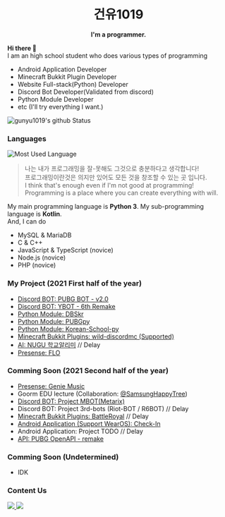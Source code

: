 
<h1 align="center">건유1019</h1>
<p align="center">
  <b>I'm a programmer.</b>
</p>

**Hi there 👋**<br/>
I am an high school student who does various types of programming

* Android Application Developer
* Minecraft Bukkit Plugin Developer
* Website Full-stack(Python) Developer
* Discord Bot Developer(Validated from discord)
* Python Module Developer
* etc (I'll try everything I want.)

![gunyu1019's github Status](https://github-readme-stats.vercel.app/api?username=gunyu1019&count_private=true&show_icons=true&theme=tokyonight)

### Languages
![Most Used Language](https://github-readme-stats.vercel.app/api/top-langs/?username=gunyu1019&theme=tokyonight&layout=compact)<br/>
> 나는 내가 프로그래밍을 잘-못해도 그것으로 충분하다고 생각합니다! <br/>
> 프로그래밍이란것은 의지만 있어도 모든 것을 창조할 수 있는 곳 입니다.<br/>
> I think that's enough even if I'm not good at programming!<br/>
> Programming is a place where you can create everything with will.<br/>
> 
My main programming language is **Python 3**. My sub-programming language is **Kotlin**.<br/>
And, I can do
* MySQL & MariaDB
* C & C++
* JavaScript & TypeScript (novice)
* Node.js (novice)
* PHP (novice)

### My Project (2021 First half of the year)
* [Discord BOT: PUBG BOT - v2.0](https://github.com/gunyu1019/PUBG-BOT)
* [Discord BOT: YBOT - 6th Remake](https://github.com/gunyu1019/YBOT)
* [Python Module: DBSkr](https://github.com/gunyu1019/DBSkr-py)
* [Python Module: PUBGpy](https://github.com/gunyu1019/PUBGpy)
* [Python Module: Korean-School-py](https://github.com/gunyu1019/korean_school_py)
* [Minecraft Bukkit Plugins: wild-discordmc (Supported)](https://github.com/gunyu1019/wild-discordmc)
* [AI: NUGU 학교알리미](https://github.com/gunyu1019/NUGU_school) // Delay
* [Presense: FLO](https://premid.app/store/presences/FLO)

### Comming Soon (2021 Second half of the year)
* [Presense: Genie Music](https://premid.app/store/presences/Genie%20Music)
* Goorm EDU lecture (Collaboration: [@SamsungHappyTree](https://github.com/samsunghappytree123))
* [Discord BOT: Project MBOT(Metarix)](https://github.com/gunyu1019/MBOT)
* Discord BOT: Project 3rd-bots (Riot-BOT / R6BOT) // Delay
* [Minecraft Bukkit Plugins: BattleRoyal](https://github.com/gunyu1019/BattleRoyal) // Delay
* [Android Application (Support WearOS): Check-In](https://github.com/gunyu1019/Check-In)
* Android Application: Project TODO // Delay
* [API: PUBG OpenAPI - remake](https://github.com/gunyu1019/PUBG-API)

### Comming Soon (Undetermined)
* IDK

### Content Us
<a href="mailto:gunyu1019@gmail.com">
  <img src="https://img.shields.io/badge/Gmail-gunyu1019@gmail.com-0080aa?style=for-the-badge&logo=gmail">
</a><a href="mailto:admin@yhs.com">
  <img src="https://img.shields.io/badge/Main%20Mail-gunyu1019@yhs.kr-0080aa?style=for-the-badge">
</a>
